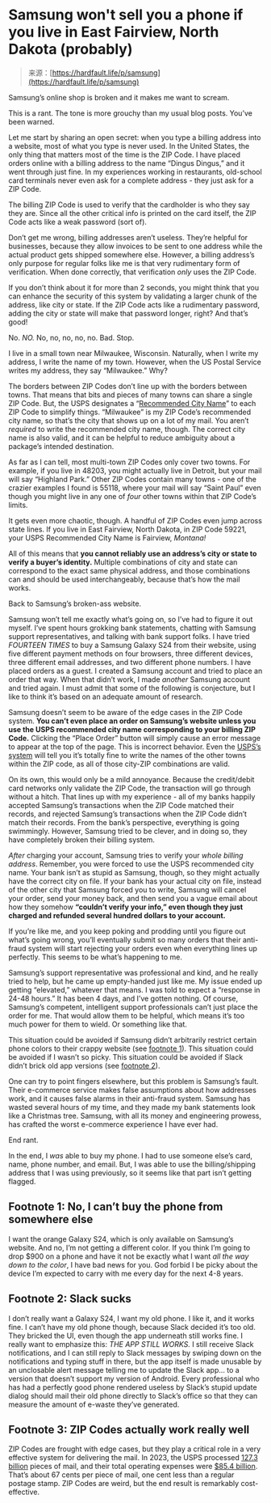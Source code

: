 <!--yml
category: 未分类
date: 2024-05-27 14:45:15
-->

# Samsung won't sell you a phone if you live in East Fairview, North Dakota (probably)

> 来源：[https://hardfault.life/p/samsung](https://hardfault.life/p/samsung)

Samsung’s online shop is broken and it makes me want to scream.

This is a rant. The tone is more grouchy than my usual blog posts. You’ve been warned.

Let me start by sharing an open secret: when you type a billing address into a website, most of what you type is never used. In the United States, the only thing that matters most of the time is the ZIP Code. I have placed orders online with a billing address to the name “Dingus Dingus,” and it went through just fine. In my experiences working in restaurants, old-school card terminals never even ask for a complete address - they just ask for a ZIP Code.

The billing ZIP Code is used to verify that the cardholder is who they say they are. Since all the other critical info is printed on the card itself, the ZIP Code acts like a weak password (sort of).

Don’t get me wrong, billing addresses aren’t useless. They’re helpful for businesses, because they allow invoices to be sent to one address while the actual product gets shipped somewhere else. However, a billing address’s only purpose for regular folks like me is that very rudimentary form of verification. When done correctly, that verification *only* uses the ZIP Code.

If you don’t think about it for more than 2 seconds, you might think that you can enhance the security of this system by validating a larger chunk of the address, like city or state. If the ZIP Code acts like a rudimentary password, adding the city or state will make that password longer, right? And that’s good!

No. *NO.* No, no, no, no, no. Bad. Stop.

I live in a small town near Milwaukee, Wisconsin. Naturally, when I write my address, I write the name of my town. However, when the US Postal Service writes my address, they say “Milwaukee.” Why?

The borders between ZIP Codes don’t line up with the borders between towns. That means that bits and pieces of many towns can share a single ZIP Code. But, the USPS designates a “[Recommended City Name](https://tools.usps.com/zip-code-lookup.htm?citybyzipcode)” to each ZIP Code to simplify things. “Milwaukee” is my ZIP Code’s recommended city name, so that’s the city that shows up on a lot of my mail. You aren’t *required* to write the recommended city name, though. The correct city name is also valid, and it can be helpful to reduce ambiguity about a package’s intended destination.

As far as I can tell, most multi-town ZIP Codes only cover two towns. For example, if you live in 48203, you might actually live in Detroit, but your mail will say “Highland Park.” Other ZIP Codes contain many towns - one of the crazier examples I found is 55118, where your mail will say “Saint Paul” even though you might live in any one of *four* other towns within that ZIP Code’s limits.

It gets even more chaotic, though. A handful of ZIP Codes even jump across state lines. If you live in East Fairview, North Dakota, in ZIP Code 59221, your USPS Recommended City Name is Fairview, *Montana!*

All of this means that **you cannot reliably use an address’s city or state to verify a buyer’s identity.** Multiple combinations of city and state can correspond to the exact same physical address, and those combinations can and should be used interchangeably, because that’s how the mail works.

Back to Samsung’s broken-ass website.

Samsung won’t tell me exactly what’s going on, so I’ve had to figure it out myself. I’ve spent hours grokking bank statements, chatting with Samsung support representatives, and talking with bank support folks. I have tried *FOURTEEN TIMES* to buy a Samsung Galaxy S24 from their website, using five different payment methods on four browsers, three different devices, three different email addresses, and two different phone numbers. I have placed orders as a guest. I created a Samsung account and tried to place an order that way. When that didn’t work, I made *another* Samsung account and tried again. I must admit that some of the following is conjecture, but I like to think it’s based on an adequate amount of research.

Samsung doesn’t seem to be aware of the edge cases in the ZIP Code system. **You can’t even place an order on Samsung’s website unless you use the USPS recommended city name corresponding to your billing ZIP Code.** Clicking the “Place Order” button will simply cause an error message to appear at the top of the page. This is incorrect behavior. Even the [USPS’s system](https://tools.usps.com/zip-code-lookup.htm?citybyzipcode) will tell you it’s totally fine to write the names of the other towns within the ZIP code, as all of those city-ZIP combinations are valid.

On its own, this would only be a mild annoyance. Because the credit/debit card networks only validate the ZIP Code, the transaction will go through without a hitch. That lines up with my experience - all of my banks happily accepted Samsung’s transactions when the ZIP Code matched their records, and rejected Samsung’s transactions when the ZIP Code didn’t match their records. From the bank’s perspective, everything is going swimmingly. However, Samsung tried to be clever, and in doing so, they have completely broken their billing system.

*After* charging your account, Samsung tries to verify your *whole billing address*. Remember, you were forced to use the USPS recommended city name. Your bank isn’t as stupid as Samsung, though, so they might actually have the correct city on file. If your bank has your actual city on file, instead of the other city that Samsung forced you to write, Samsung will cancel your order, send your money back, and then send you a vague email about how they somehow **“couldn’t verify your info,” even though they just charged and refunded several hundred dollars to your account.**

If you’re like me, and you keep poking and prodding until you figure out what’s going wrong, you’ll eventually submit so many orders that their anti-fraud system will start rejecting your orders even when everything lines up perfectly. This seems to be what’s happening to me.

Samsung’s support representative was professional and kind, and he really tried to help, but he came up empty-handed just like me. My issue ended up getting “elevated,” whatever that means. I was told to expect a “response in 24-48 hours.” It has been 4 days, and I’ve gotten nothing. Of course, Samsung’s competent, intelligent support professionals can’t just place the order for me. That would allow them to be helpful, which means it’s too much power for them to wield. Or something like that.

This situation could be avoided if Samsung didn’t arbitrarily restrict certain phone colors to their crappy website (see [footnote 1](#footnote-1-no-i-cant-buy-the-phone-from-somewhere-else)). This situation could be avoided if I wasn’t so picky. This situation could be avoided if Slack didn’t brick old app versions (see [footnote 2](#footnote-2-slack-sucks)).

One can try to point fingers elsewhere, but this problem is Samsung’s fault. Their e-commerce service makes false assumptions about how addresses work, and it causes false alarms in their anti-fraud system. Samsung has wasted several hours of my time, and they made my bank statements look like a Christmas tree. Samsung, with all its money and engineering prowess, has crafted the worst e-commerce experience I have ever had.

End rant.

In the end, I *was* able to buy my phone. I had to use someone else’s card, name, phone number, and email. But, I was able to use the billing/shipping address that I was using previously, so it seems like that part isn’t getting flagged.

## Footnote 1: No, I can’t buy the phone from somewhere else

I want the orange Galaxy S24, which is only available on Samsung’s website. And no, I’m not getting a different color. If you think I’m going to drop $900 on a phone and have it not be exactly what I want *all the way down to the color*, I have bad news for you. God forbid I be picky about the device I’m expected to carry with me every day for the next 4-8 years.

## Footnote 2: Slack sucks

I don’t really want a Galaxy S24, I want my old phone. I like it, and it works fine. I can’t have my old phone though, because Slack decided it’s too old. They bricked the UI, even though the app underneath still works fine. I really want to emphasize this: *THE APP STILL WORKS.* I still receive Slack notifications, and I can still reply to Slack messages by swiping down on the notifications and typing stuff in there, but the app itself is made unusable by an unclosable alert message telling me to update the Slack app… to a version that doesn’t support my version of Android. Every professional who has had a perfectly good phone rendered useless by Slack’s stupid update dialog should mail their old phone directly to Slack’s office so that they can measure the amount of e-waste they’ve generated.

## Footnote 3: ZIP Codes actually work really well

ZIP Codes are frought with edge cases, but they play a critical role in a very effective system for delivering the mail. In 2023, the USPS processed [127.3 billion](https://about.usps.com/who/government-relations/assets/usps-by-the-numbers-2023.pdf) pieces of mail, and their total operating expenses were [$85.4 billion](https://about.usps.com/newsroom/national-releases/2023/1114-usps-reports-fiscal-year-2023-results.htm). That’s about 67 cents per piece of mail, one cent less than a regular postage stamp. ZIP Codes are weird, but the end result is remarkably cost-effective.
